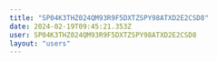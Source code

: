 ```yaml
---
title: "SP04K3THZ024QM93R9F5DXTZSPY98ATXD2E2CSD8"
date: 2024-02-19T09:45:21.353Z
user: SP04K3THZ024QM93R9F5DXTZSPY98ATXD2E2CSD8
layout: "users"
---
```

    